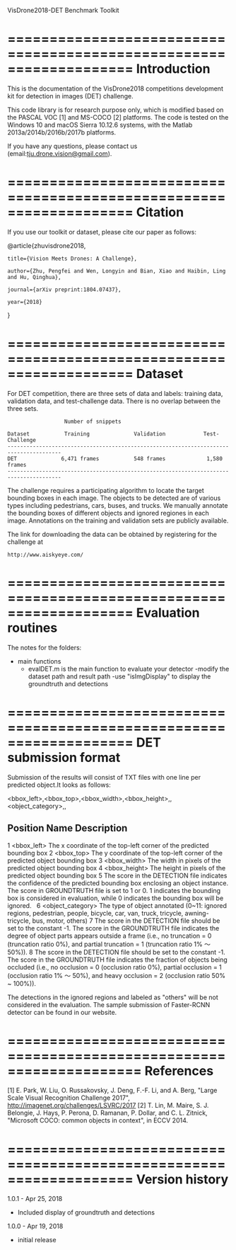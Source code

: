 VisDrone2018-DET Benchmark Toolkit

===================================================================
Introduction
===================================================================

This is the documentation of the VisDrone2018 competitions development kit for detection in images (DET) challenge.

This code library is for research purpose only, which is modified based on the PASCAL VOC [1] and MS-COCO [2] platforms. 
The code is tested on the Windows 10 and macOS Sierra 10.12.6 systems, with the Matlab 2013a/2014b/2016b/2017b platforms.

If you have any questions, please contact us (email:tju.drone.vision@gmail.com).

===================================================================
Citation
===================================================================

If you use our toolkit or dataset, please cite our paper as follows:

@article{zhuvisdrone2018,

    title={Vision Meets Drones: A Challenge},

    author={Zhu, Pengfei and Wen, Longyin and Bian, Xiao and Haibin, Ling and Hu, Qinghua},

    journal={arXiv preprint:1804.07437},

    year={2018}

}

===================================================================
Dataset
===================================================================

For DET competition, there are three sets of data and labels: training data, validation data, 
and test-challenge data. There is no overlap between the three sets. 

                      Number of snippets

    Dataset           Training              Validation            Test-Challenge
    ---------------------------------------------------------------------------------------
    DET              6,471 frames           548 frames             1,580 frames
    ---------------------------------------------------------------------------------------
    
The challenge requires a participating algorithm to locate the target bounding boxes in each image. The objects to be detected are of various types including pedestrians, 
cars, buses, and trucks. We manually annotate the bounding boxes of different objects and ignored regiones in each image. Annotations on the training and validation sets 
are publicly available.

The link for downloading the data can be obtained by registering for the challenge at

    http://www.aiskyeye.com/
 
===================================================================
Evaluation routines
===================================================================

The notes for the folders:
* main functions
	* evalDET.m is the main function to evaluate your detector
        -modify the dataset path and result path
        -use "isImgDisplay" to display the groundtruth and detections
    
===================================================================
DET submission format
===================================================================

Submission of the results will consist of TXT files with one line per predicted object.It looks as follows:

<bbox_left>,<bbox_top>,<bbox_width>,<bbox_height>,<score>,<object_category>,<truncation>,<occlusion>

Position	  Name	                                      Description
----------------------------------------------------------------------------------------------------------------------------------------
   1	   <bbox_left>	      The x coordinate of the top-left corner of the predicted bounding box
   2	   <bbox_top>	      The y coordinate of the top-left corner of the predicted object bounding box
   3	  <bbox_width>	      The width in pixels of the predicted object bounding box
   4	  <bbox_height>	      The height in pixels of the predicted object bounding box
   5	     <score>	      The score in the DETECTION file indicates the confidence of the predicted bounding box enclosing an object instance.
                              The score in GROUNDTRUTH file is set to 1 or 0. 1 indicates the bounding box is considered in evaluation, while 0 indicates the bounding box will be ignored.
   6	<object_category>     The type of object annotated (0~11: ignored regions, pedestrian, people, bicycle, car, van, truck, tricycle, awning-tricycle, bus, motor, others)
   7	   <truncation>	      The score in the DETECTION file should be set to the constant -1.
                              The score in the GROUNDTRUTH file indicates the degree of object parts appears outside a frame (i.e., no truncation = 0 (truncation ratio 0%), and partial truncation = 1 (truncation ratio 1% ～ 50%)).
   8	   <occlusion>	      The score in the DETECTION file should be set to the constant -1.
                              The score in the GROUNDTRUTH file indicates the fraction of objects being occluded (i.e., no occlusion = 0 (occlusion ratio 0%), partial occlusion = 1 (occlusion ratio 1% ～ 50%), and heavy occlusion = 2 (occlusion ratio 50% ~ 100%)).


The detections in the ignored regions and labeled as "others" will be not considered in the evaluation. The sample submission of Faster-RCNN detector can be found in our website.

====================================================================
References
====================================================================
[1] E. Park, W. Liu, O. Russakovsky, J. Deng, F.-F. Li, and A. Berg, "Large Scale Visual Recognition Challenge 2017", http://imagenet.org/challenges/LSVRC/2017
[2] T. Lin, M. Maire, S. J. Belongie, J. Hays, P. Perona, D. Ramanan, P. Dollar, and C. L. Zitnick, "Microsoft COCO: common objects in context", in ECCV 2014.

===================================================================
Version history
===================================================================
1.0.1 - Apr 25, 2018
  - Included display of groundtruth and detections

1.0.0 - Apr 19, 2018
  - initial release
